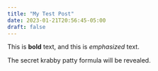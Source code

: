 ```yaml
---
title: "My Test Post"
date: 2023-01-21T20:56:45-05:00
draft: false
---
```


This is **bold** text, and this is *emphasized* text.

The secret krabby patty formula will be revealed.
